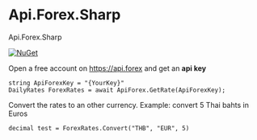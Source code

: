 # Api.Forex.Sharp
Api.Forex.Sharp

[![NuGet](https://img.shields.io/nuget/v/Api.Forex.Currency.Converter.svg)](https://www.nuget.org/packages/Api.Forex.Currency.Converter)

Open a free account on https://api.forex and get an **api key**

    string ApiForexKey = "{YourKey}"
    DailyRates ForexRates = await ApiForex.GetRate(ApiForexKey);

Convert the rates to an other currency.
Example: convert 5 Thai bahts in Euros

    decimal test = ForexRates.Convert("THB", "EUR", 5)
